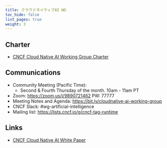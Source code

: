 ```yaml
---
title: クラウドネイティブAI WG
toc_hide: false
list_pages: true
weight: 3
---
```


## Charter

* [CNCF Cloud Native AI Working Group Charter](charter/)

## Communications

* Community Meeting (Pacific Time):
  * Second & Fourth Thursday of the month. 10am - 11am PT
* Zoom: https://zoom.us/j/9890721462 PW: 77777
* Meeting Notes and Agenda: https://bit.ly/cloudnative-ai-working-group
* CNCF Slack: #wg-artificial-intelligence
* Mailing list: https://lists.cncf.io/g/cncf-tag-runtime

## Links

* [CNCF Cloud Native AI White Paper](whitepapers/cloudnativeai/)
